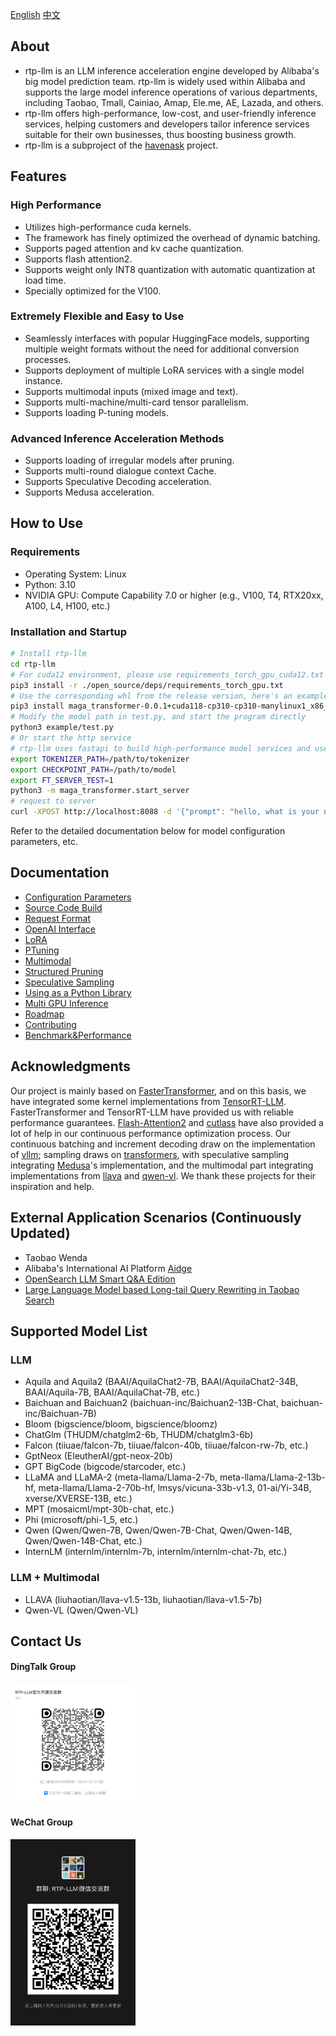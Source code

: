 [English](README.md) [中文](README_cn.md)

## About
* rtp-llm is an LLM inference acceleration engine developed by Alibaba's big model prediction team. rtp-llm is widely used within Alibaba and supports the large model inference operations of various departments, including Taobao, Tmall, Cainiao, Amap, Ele.me, AE, Lazada, and others.
* rtp-llm offers high-performance, low-cost, and user-friendly inference services, helping customers and developers tailor inference services suitable for their own businesses, thus boosting business growth.
* rtp-llm is a subproject of the [havenask](https://github.com/alibaba/havenask) project.
## Features
### High Performance
* Utilizes high-performance cuda kernels.
* The framework has finely optimized the overhead of dynamic batching.
* Supports paged attention and kv cache quantization.
* Supports flash attention2.
* Supports weight only INT8 quantization with automatic quantization at load time.
* Specially optimized for the V100.
### Extremely Flexible and Easy to Use
* Seamlessly interfaces with popular HuggingFace models, supporting multiple weight formats without the need for additional conversion processes.
* Supports deployment of multiple LoRA services with a single model instance.
* Supports multimodal inputs (mixed image and text).
* Supports multi-machine/multi-card tensor parallelism.
* Supports loading P-tuning models.
### Advanced Inference Acceleration Methods
* Supports loading of irregular models after pruning.
* Supports multi-round dialogue context Cache.
* Supports Speculative Decoding acceleration.
* Supports Medusa acceleration.
## How to Use
### Requirements
* Operating System: Linux
* Python: 3.10
* NVIDIA GPU: Compute Capability 7.0 or higher (e.g., V100, T4, RTX20xx, A100, L4, H100, etc.)
### Installation and Startup
```bash
# Install rtp-llm
cd rtp-llm
# For cuda12 environment, please use requirements_torch_gpu_cuda12.txt
pip3 install -r ./open_source/deps/requirements_torch_gpu.txt 
# Use the corresponding whl from the release version, here's an example for the cuda11 version 0.1.0, for the cuda12 whl package please check the release page.
pip3 install maga_transformer-0.0.1+cuda118-cp310-cp310-manylinux1_x86_64.whl
# Modify the model path in test.py, and start the program directly
python3 example/test.py
# Or start the http service
# rtp-llm uses fastapi to build high-performance model services and uses asynchronous programming to minimize CPU thread pressure interference with efficient GPU operation
export TOKENIZER_PATH=/path/to/tokenizer
export CHECKPOINT_PATH=/path/to/model
export FT_SERVER_TEST=1
python3 -m maga_transformer.start_server
# request to server
curl -XPOST http://localhost:8088 -d '{"prompt": "hello, what is your name", "generate_config": {"max_new_tokens": 1000}}'
```
Refer to the detailed documentation below for model configuration parameters, etc.
## Documentation
* [Configuration Parameters](docs/Config.md)
* [Source Code Build](docs/Build.md)
* [Request Format](docs/Request.md)
* [OpenAI Interface](docs/OpenAI-Tutorial.md)
* [LoRA](docs/LoRA-Tutorial.md)
* [PTuning](docs/PTuning-Tutorial.md)
* [Multimodal](docs/Multimodal-Tutorial.md)
* [Structured Pruning](docs/Sparse-Tutorial.md)
* [Speculative Sampling](docs/SpeculativeDecoding-Tutorial.md)
* [Using as a Python Library](docs/HF.md)
* [Multi GPU Inference](docs/MultiGPU.md)
* [Roadmap](docs/Roadmap.md)
* [Contributing](docs/Contributing.md)
* [Benchmark&Performance](benchmark/README.md)

## Acknowledgments
Our project is mainly based on [FasterTransformer](https://github.com/NVIDIA/FasterTransformer), and on this basis, we have integrated some kernel implementations from [TensorRT-LLM](https://github.com/NVIDIA/TensorRT-LLM). FasterTransformer and TensorRT-LLM have provided us with reliable performance guarantees. [Flash-Attention2](https://github.com/Dao-AILab/flash-attention) and [cutlass](https://github.com/NVIDIA/cutlass) have also provided a lot of help in our continuous performance optimization process. Our continuous batching and increment decoding draw on the implementation of [vllm](https://github.com/vllm-project/vllm); sampling draws on [transformers](https://github.com/huggingface/transformers), with speculative sampling integrating [Medusa](https://github.com/FasterDecoding/Medusa)'s implementation, and the multimodal part integrating implementations from [llava](https://github.com/haotian-liu/LLaVA) and [qwen-vl](https://github.com/QwenLM/Qwen-VL). We thank these projects for their inspiration and help.
## External Application Scenarios (Continuously Updated)
* Taobao Wenda
* Alibaba's International AI Platform [Aidge](https://aidc-ai.com/)
* [OpenSearch LLM Smart Q&A Edition](https://www.aliyun.com/activity/bigdata/opensearch/llmsearch)
* [Large Language Model based Long-tail Query Rewriting in Taobao Search](https://arxiv.org/abs/2311.03758)
## Supported Model List
### LLM
* Aquila and Aquila2 (BAAI/AquilaChat2-7B, BAAI/AquilaChat2-34B, BAAI/Aquila-7B, BAAI/AquilaChat-7B, etc.)
* Baichuan and Baichuan2 (baichuan-inc/Baichuan2-13B-Chat, baichuan-inc/Baichuan-7B)
* Bloom (bigscience/bloom, bigscience/bloomz)
* ChatGlm (THUDM/chatglm2-6b, THUDM/chatglm3-6b)
* Falcon (tiiuae/falcon-7b, tiiuae/falcon-40b, tiiuae/falcon-rw-7b, etc.)
* GptNeox (EleutherAI/gpt-neox-20b)
* GPT BigCode (bigcode/starcoder, etc.)
* LLaMA and LLaMA-2 (meta-llama/Llama-2-7b, meta-llama/Llama-2-13b-hf, meta-llama/Llama-2-70b-hf, lmsys/vicuna-33b-v1.3, 01-ai/Yi-34B, xverse/XVERSE-13B, etc.)
* MPT (mosaicml/mpt-30b-chat, etc.)
* Phi (microsoft/phi-1_5, etc.)
* Qwen (Qwen/Qwen-7B, Qwen/Qwen-7B-Chat, Qwen/Qwen-14B, Qwen/Qwen-14B-Chat, etc.)
* InternLM (internlm/internlm-7b, internlm/internlm-chat-7b, etc.)
### LLM + Multimodal
* LLAVA (liuhaotian/llava-v1.5-13b, liuhaotian/llava-v1.5-7b)
* Qwen-VL (Qwen/Qwen-VL)

## Contact Us
#### DingTalk Group
<img src=picture/dingding.png width="200px">

#### WeChat Group
<img src=picture/weixin.JPG width="200px">
